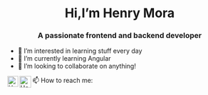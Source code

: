 <h1 align="center"> Hi,I’m Henry Mora</h1>
<h3 align="center">A passionate frontend and backend developer</h3>




- 🔭 I’m interested in learning stuff every day
- 🌱 I’m currently learning Angular
- 👯 I’m looking to collaborate on anything!



📫 How to reach me:
  <a href="https://www.linkedin.com/in/henrymora/">
    <img align="left" alt="Henry Mora | Linkedin" width="24px" src="https://github.com/TheDudeThatCode/TheDudeThatCode/blob/master/Assets/Linkedin.svg" />
  </a>
  <a href="mailto:ggblitz2530@gmail">
    <img align="left" alt="Henry Mora | Gmail" width="26px" src="https://github.com/TheDudeThatCode/TheDudeThatCode/blob/master/Assets/Gmail.svg" />
  </a>
